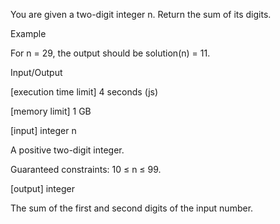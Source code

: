 You are given a two-digit integer n. Return the sum of its digits.

Example

For n = 29, the output should be
solution(n) = 11.

Input/Output

[execution time limit] 4 seconds (js)

[memory limit] 1 GB

[input] integer n

A positive two-digit integer.

Guaranteed constraints:
10 ≤ n ≤ 99.

[output] integer

The sum of the first and second digits of the input number.